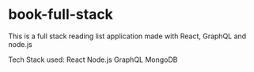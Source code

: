 # book-full-stack
This is a full stack reading list application made with React, GraphQL and node.js

Tech Stack used:
React
Node.js
GraphQL
MongoDB

